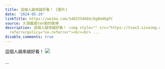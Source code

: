 ```yaml
---
title: 這個人越來越好看！ [图片]
date: '2024-05-29'
linkTitle: https://weibo.com/5402554084/OgB4dDgFC
source: 久保醬是ten使的微博
description: 這個人越來越好看！ <img style="" src="https://tvax2.sinaimg.cn/large/005TCz76gy1hq6y9imtv0j30h90mz3zv.jpg"
  referrerpolicy="no-referrer"><br><br> ...
disable_comments: true
---
```

這個人越來越好看！ <img style="" src="https://tvax2.sinaimg.cn/large/005TCz76gy1hq6y9imtv0j30h90mz3zv.jpg" referrerpolicy="no-referrer"><br><br> ...